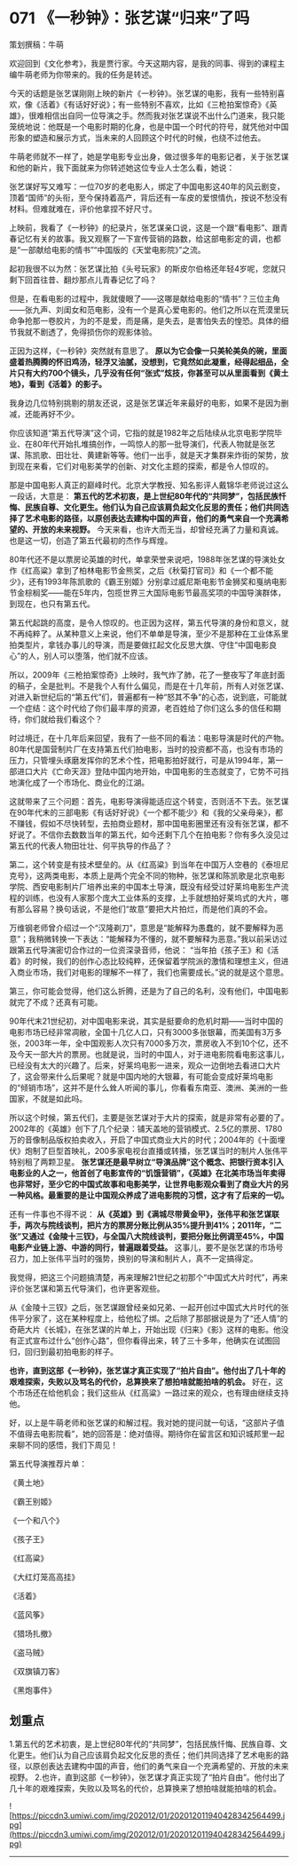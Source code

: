 # 071 《一秒钟》：张艺谋“归来”了吗

策划撰稿：牛萌

欢迎回到《文化参考》，我是贾行家。今天这期内容，是我的同事、得到的课程主编牛萌老师为你带来的。我的任务是转述。

今天的话题是张艺谋刚刚上映的新片《一秒钟》。张艺谋的电影，我有一些特别喜欢，像《活着》《有话好好说》；有一些特别不喜欢，比如《三枪拍案惊奇》《英雄》，很难相信出自同一位导演之手。然而我对张艺谋说不出什么门道来，我只能笼统地说：他既是一个电影时期的化身，也是中国一个时代的符号，就凭他对中国形象的塑造和展示方式，当未来的人回顾这个时代的时候，也绕不过他去。

牛萌老师就不一样了，她是学电影专业出身，做过很多年的电影记者，关于张艺谋和他的新片，我下面就来为你转述她这位专业人士怎么看，她说：

张艺谋好写又难写：一位70岁的老电影人，绑定了中国电影这40年的风云剧变，顶着“国师”的头衔，至今保持着高产，背后还有一车皮的爱恨情仇，按说不愁没有材料。但难就难在，评价他拿捏不好尺寸。

上映前，我看了《一秒钟》的纪录片，张艺谋亲口说，这是一个跟“看电影”、跟青春记忆有关的故事。我又观察了一下宣传营销的路数，给这部电影定的调，也都是“一部献给电影的情书”“中国版的《天堂电影院》”之流。

起初我很不以为然：张艺谋比拍《头号玩家》的斯皮尔伯格还年轻4岁呢，您就只剩下回首往昔、翻炒那点儿青春记忆了吗？

但是，在看电影的过程中，我就傻眼了——这哪是献给电影的“情书”？三位主角——张九声、刘闺女和范电影，没有一个是真心爱电影的。他们之所以在荒漠里玩命争抢那一卷胶片，为的不是爱，而是痛，是失去，是害怕失去的惶恐。具体的细节我就不剧透了，免得损伤你的观影体验。

正因为这样，《一秒钟》突然就有意思了。 **原以为它会像一只美轮美奂的碗，里面盛着热腾腾的怀旧鸡汤，轻浮又油腻，没想到，它竟然如此凝重，经得起细品，全片只有大约700个镜头，几乎没有任何“张式”炫技，你甚至可以从里面看到《黄土地》，看到《活着》的影子。**

我身边几位特别挑剔的朋友还说，这是张艺谋近年来最好的电影，如果不是因为删减，还能再好不少。

你应该知道“第五代导演”这个词，它指的就是1982年之后陆续从北京电影学院毕业、在80年代开始扎堆搞创作，一鸣惊人的那一批导演们，代表人物就是张艺谋、陈凯歌、田壮壮、黄建新等等。他们一出手，就是天才集群来炸街的架势，放到现在来看，它们对电影美学的创新、对文化主题的探索，都是令人惊叹的。

那是中国电影人真正的巅峰时代。北京大学教授、知名影评人戴锦华老师说过这么一段话，大意是： **第五代的艺术初衷，是上世纪80年代的“共同梦”，包括民族忏悔、民族自尊、文化更生。他们认为自己应该肩负起文化反思的责任；他们共同选择了艺术电影的路径，以原创表达去建构中国的声音，他们的勇气来自一个充满希望的、开放的未来视野。** 今天来看，也许大而无当，却曾经充满了力量和真诚。也是这一切，创造了第五代最初的杰作与辉煌。

80年代还不是以票房论英雄的时代，单拿荣誉来说吧，1988年张艺谋的导演处女作《红高粱》拿到了柏林电影节金熊奖，之后《秋菊打官司》和《一个都不能少》，还有1993年陈凯歌的《霸王别姬》分别拿过威尼斯电影节金狮奖和戛纳电影节金棕榈奖——能在5年内，包揽世界三大国际电影节最高奖项的中国导演群体，到现在，也只有第五代。

第五代起跳的高度，是令人惊叹的。也正因为这样，第五代导演的身份和意义，就不再纯粹了。从某种意义上来说，他们不单单是导演，至少不是那种在工业体系里拍类型片，拿钱办事儿的导演，而是要做扛起文化反思大旗、守住“中国电影良心”的人，别人可以堕落，他们就不应该。

所以，2009年《三枪拍案惊奇》上映时，我气炸了肺，花了一整夜写了年底封面的稿子，全是批判。不是我个人有什么偏见，而是在十几年前，所有人对张艺谋、对进入新世纪后的“第五代”们，普遍都有一种“怒其不争”的心态，说到底，可能就一个症结：这个时代给了你们最丰厚的资源，老百姓给了你们这么多的信任和期待，你们就给我们看这个？

时过境迁，在十几年后来回望，我有了一些不同的看法：电影导演是时代的产物。80年代是国营制片厂在支持第五代们拍电影，当时的投资都不高，也没有市场的压力，只管埋头琢磨发挥你的艺术个性，把电影拍好就行，可是从1994年，第一部进口大片《亡命天涯》登陆中国内地开始，中国电影的生态就变了，它势不可挡地演化成了一个市场化、商业化的江湖。

这就带来了三个问题：首先，电影导演得能适应这个转变，否则活不下去。张艺谋在90年代末的三部电影《有话好好说》《一个都不能少》和《我的父亲母亲》，都不赚钱，假如不尽快转型，去拍商业题材，那中国电影圈里还有没有张艺谋，都不好说了。不信你去数数当年的第五代，如今还剩下几个在拍电影？你有多久没见过第五代的代表人物田壮壮、何平执导的作品了？

第二，这个转变是有技术壁垒的。从《红高粱》到当年在中国万人空巷的《泰坦尼克号》，这两类电影，本质上是两个完全不同的物种，张艺谋和陈凯歌是北京电影学院、西安电影制片厂培养出来的中国本土导演，既没有经受过好莱坞电影生产流程的训练，也没有人家那个庞大工业体系的支撑，上手就想拍好莱坞式的大片，哪有那么容易？换句话说，不是他们“故意”要把大片拍烂，而是他们真的不会。

万维钢老师曾介绍过一个“汉隆剃刀”，意思是“能解释为愚蠢的，就不要解释为恶意”；我稍微转换一下表达：“能解释为不懂的，就不要解释为恶意。”我以前采访过跟第五代导演密切合作过的一位资深录音师，他说： “当年拍《孩子王》和《活着》的时候，我们的创作心态比较纯粹，还保留着学院派的激情和理想主义，但进入商业市场，我们对电影的理解不一样了，我们也需要成长。”说的就是这个意思。

第三，你可能会觉得，他们这么折腾，还是为了自己的名利，没有他们，中国电影就完了不成？还真有可能。

90年代末21世纪初，对中国电影来说，其实是挺要命的危机时期——当时中国的电影市场已经非常凋敝，全国十几亿人口，只有3000多张银幕，而美国有3万多张，2003年一年，全中国观影人次只有7000多万次，票房收入不到10个亿，还不及今天一部大片的票房。也就是说，当时的中国人，对于进电影院看电影这事儿，已经没有太大的兴趣了。后来，好莱坞电影一进来，观众一边倒地去看进口大片了，这会带来什么后果呢？就是中国内地的大银幕，有可能会变成好莱坞电影的“倾销市场”，这并不是什么耸人听闻的事儿，你看看东南亚、澳洲、美洲的一些国家，不就是如此吗。

所以这个时候，第五代们，主要是张艺谋对于大片的探索，就是非常有必要的了。2002年的《英雄》创下了几个纪录：铺天盖地的营销模式、2.5亿的票房、1780万的音像制品版权拍卖收入，开启了中国式商业大片的时代；2004年的《十面埋伏》炮制了巨型首映礼，200多家电视台直播或转播，张艺谋当时的制片人张伟平特别租了两颗卫星。 **张艺谋还是最早树立“导演品牌”这个概念、把银行资本引入电影业的人之一，他首创了电影宣传的“饥饿营销”，《英雄》在北美市场当年卖得也非常好，至少它的中国式故事和电影美学，让世界电影观众看到了商业大片的另一种风格。最重要的是让中国观众养成了进电影院的习惯，这才有了后来的一切。**

还有一件事也不得不说： **从《英雄》到《满城尽带黄金甲》，张伟平和张艺谋联手，两次与院线谈判，把片方的票房分账比例从35%提升到41%；2011年，“二张”又通过《金陵十三钗》，与全国八大院线谈判，要把分账比例调至45%，中国电影产业链上游、中游的同行，普遍跟着受益。** 这事儿，要不是张艺谋的市场号召力，加上张伟平当时的强势，换别的导演和制片人，真不一定搞得定。

我觉得，把这三个问题搞清楚，再来理解21世纪之初那个“中国式大片时代”，再来评价张艺谋和第五代导演们，也许更客观些。

从《金陵十三钗》之后，张艺谋跟曾经亲如兄弟、一起开创过中国式大片时代的张伟平分家了，这在某种程度上，给他松了绑。之后除了那部据说是为了“还人情”的奇葩大片《长城》，在张艺谋的片单上，开始出现《归来》《影》这样的电影。他没有正式宣布过什么“创作心路”，但你看得出来，转了三十多年，他确实在试图回归，回归到最初拍电影的样子。

 **也许，直到这部《一秒钟》，张艺谋才真正实现了“拍片自由”。他付出了几十年的艰难探索，失败以及骂名的代价，总算换来了想拍啥就能拍啥的机会。** 好在，这个市场还在给他机会；我们这些从《红高粱》一路过来的观众，也有理由继续支持他。

好，以上是牛萌老师和张艺谋的和解过程。我对她的提问就一句话，“这部片子值不值得去电影院看”，她的回答是：绝对值得。期待你在留言区和知识城邦里一起来聊不同的感悟，我们下周见！

第五代导演推荐片单：

《黄土地》

《霸王别姬》

《一个和八个》

《孩子王》

《红高粱》

《大红灯笼高高挂》

《活着》

《蓝风筝》

《猎场扎撤》

《盗马贼》

《双旗镇刀客》

《黑炮事件》

## 划重点

1.第五代的艺术初衷，是上世纪80年代的“共同梦”，包括民族忏悔、民族自尊、文化更生。他们认为自己应该肩负起文化反思的责任；他们共同选择了艺术电影的路径，以原创表达去建构中国的声音，他们的勇气来自一个充满希望的、开放的未来视野。
2.也许，直到这部《一秒钟》，张艺谋才真正实现了“拍片自由”。他付出了几十年的艰难探索，失败以及骂名的代价，总算换来了想拍啥就能拍啥的机会。

![https://piccdn3.umiwi.com/img/202012/01/202012011940428342564499.jpg](https://piccdn3.umiwi.com/img/202012/01/202012011940428342564499.jpg)

---
